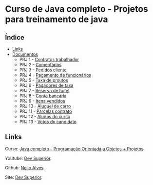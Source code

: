 # Curso de Java completo - Projetos para treinamento de java

## Índice

- [Links](#links)
- [Documentos](docs/)
  - PRJ 1 - [Contratos trabalhador](docs/1_PRJ.md)
  - PRJ 2 - [Comentários](docs/2_PRJ.md)
  - PRJ 3 - [Pedidos cliente](docs/3_PRJ.md)
  - PRJ 4 - [Pagamento de funcionários](docs/4_PRJ.md)
  - PRJ 5 - [Taxa de proutos](docs/5_PRJ.md)
  - PRJ 6 - [Pagadores de taxa](docs/6_PRJ.md)
  - PRJ 7 - [Reserva de hotel](docs/7_PRJ.md)
  - PRJ 8 - [Conta bancária](docs/8_PRJ.md)
  - PRJ 9 - [Itens vendidos](docs/9_PRJ.md)
  - PRJ 10 - [Aluguel de carro](docs/10_PRJ.md)
  - PRJ 11 - [Parcelas contrato](docs/11_PRJ.md)
  - PRJ 12 - [Alunos do curso](docs/12_PRJ.md)
  - PRJ 13 - [Votos do candidato](docs/13_PRJ.md)

## Links

Curso: [Java completo - Programação Orientada a Objetos + Projetos](https://www.udemy.com/course/java-curso-completo/).

Youtube: [Dev Superior](https://www.youtube.com/@DevSuperior).

Github: [Nelio Alves](https://github.com/acenelio).

Site: [Dev Superior](https://devsuperior.com.br).
